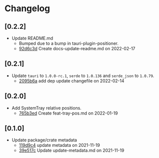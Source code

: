 # Changelog

## \[0.2.2]

- Update README.md
  - Bumped due to a bump in tauri-plugin-positioner.
  - [92d6c3d](https://www.github.com/JonasKruckenberg/tauri-plugin-positioner/commit/92d6c3dca00a6b3562682804a649c0023831ce2b) Create docs-update-readme.md on 2022-02-17

## \[0.2.1]

- Update `tauri` to `1.0.0-rc.1`, `serde` to `1.0.136` and `serde_json` to `1.0.79`.
  - [2095b6a](https://www.github.com/JonasKruckenberg/tauri-plugin-positioner/commit/2095b6a4a4ab5590add099ddb2b1e8118e3496e4) add dep update changefile on 2022-02-14

## \[0.2.0]

- Add SystemTray relative positions.
  - [765b3ed](https://www.github.com/JonasKruckenberg/tauri-plugin-positioner/commit/765b3ed90056d85ae88b0852b7107ff2b84a6c3a) Create feat-tray-pos.md on 2022-01-19

## \[0.1.0]

- Update package/crate metadata
  - [119d9c4](https://www.github.com/JonasKruckenberg/tauri-plugin-positioner/commit/119d9c47639e1df16f5520a08f039bdb6f39532b) update metadata on 2021-11-19
  - [39e517c](https://www.github.com/JonasKruckenberg/tauri-plugin-positioner/commit/39e517c145a4a901839ae9b46e296370ce6ababf) Update update-metadata.md on 2021-11-19
